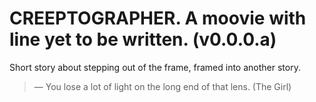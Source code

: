 # CREEPTOGRAPHER. A moovie with line yet to be written. (v0.0.0.a)

Short story about stepping out of the frame, framed into another story.

> — You lose a lot of light on the long end of that lens. (The Girl)